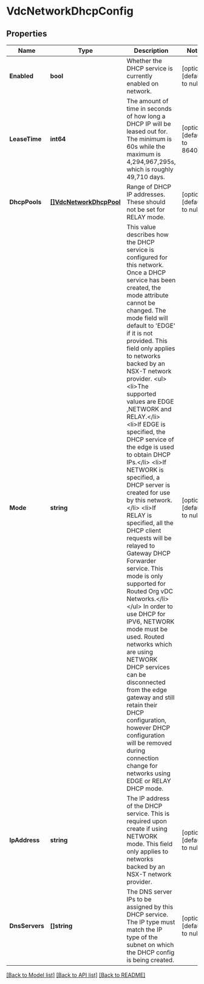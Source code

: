 # VdcNetworkDhcpConfig

## Properties
Name | Type | Description | Notes
------------ | ------------- | ------------- | -------------
**Enabled** | **bool** | Whether the DHCP service is currently enabled on network. | [optional] [default to null]
**LeaseTime** | **int64** | The amount of time in seconds of how long a DHCP IP will be leased out for. The minimum is 60s while the maximum is 4,294,967,295s, which is roughly 49,710 days.  | [optional] [default to 86400]
**DhcpPools** | [**[]VdcNetworkDhcpPool**](VdcNetworkDhcpPool.md) | Range of DHCP IP addresses. These should not be set for RELAY mode. | [optional] [default to null]
**Mode** | **string** | This value describes how the DHCP service is configured for this network. Once a DHCP service has been created, the mode attribute cannot be changed. The mode field will default to &#39;EDGE&#39; if it is not provided. This field only applies to networks backed by an NSX-T network provider. &lt;ul&gt; &lt;li&gt;The supported values are EDGE ,NETWORK and RELAY.&lt;/li&gt; &lt;li&gt;If EDGE is specified, the DHCP service of the edge is used to obtain DHCP IPs.&lt;/li&gt; &lt;li&gt;If NETWORK is specified, a DHCP server is created for use by this network.&lt;/li&gt; &lt;li&gt;If RELAY is specified, all the DHCP client requests will be relayed to Gateway DHCP Forwarder service.     This mode is only supported for Routed Org vDC Networks.&lt;/li&gt; &lt;/ul&gt; In order to use DHCP for IPV6, NETWORK mode must be used. Routed networks which are using NETWORK DHCP services can be disconnected from the edge gateway and still retain their DHCP configuration, however DHCP configuration will be removed during connection change for networks using EDGE or RELAY DHCP mode.  | [optional] [default to null]
**IpAddress** | **string** | The IP address of the DHCP service. This is required upon create if using NETWORK mode. This field only applies to networks backed by an NSX-T network provider.  | [optional] [default to null]
**DnsServers** | **[]string** | The DNS server IPs to be assigned by this DHCP service. The IP type must match the IP type of the subnet on which the DHCP config is being created.  | [optional] [default to null]

[[Back to Model list]](../README.md#documentation-for-models) [[Back to API list]](../README.md#documentation-for-api-endpoints) [[Back to README]](../README.md)


